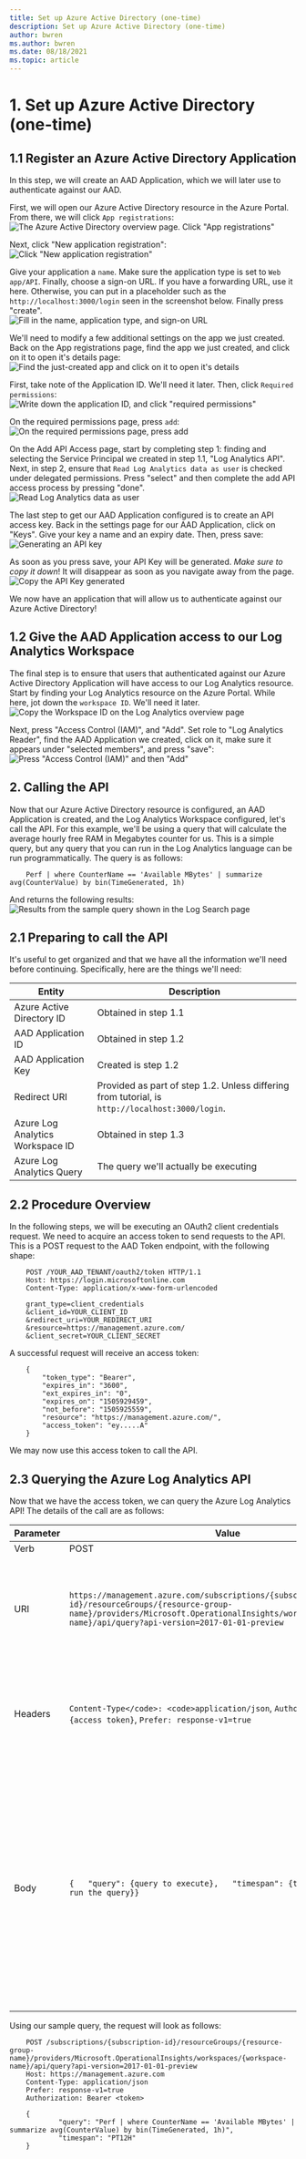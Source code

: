 ```yaml
---
title: Set up Azure Active Directory (one-time)
description: Set up Azure Active Directory (one-time)
author: bwren
ms.author: bwren
ms.date: 08/18/2021
ms.topic: article
---
```

# 1. Set up Azure Active Directory (one-time)

## 1.1 Register an Azure Active Directory Application

In this step, we will create an AAD Application, which we will later use to authenticate against our AAD.

First, we will open our Azure Active Directory resource in the Azure Portal. From there, we will click `App registrations`:  
![The Azure Active Directory overview page. Click "App registrations"](media/arm-api/app-registrations-menu.png)

Next, click "New application registration":  
![Click "New application registration"](media/arm-api/new-app-registration-menu.png)

Give your application a `name`. Make sure the application type is set to `Web app/API`. Finally, choose a sign-on URL. If you have a forwarding URL, use it here. Otherwise, you can put in a placeholder such as the `http://localhost:3000/login` seen in the screenshot below. Finally press "create".  
![Fill in the name, application type, and sign-on URL](media/arm-api/app-details.png)

We'll need to modify a few additional settings on the app we just created. Back on the App registrations page, find the app we just created, and click on it to open it's details page:  
![Find the just-created app and click on it to open it's details](media/arm-api/app-registrations.png)

First, take note of the Application ID. We'll need it later. Then, click `Required permissions`: ![Write down the application ID, and click "required permissions"](media/arm-api/required-permissions-menu.png)

On the required permissions page, press `add`: ![On the required permissions page, press add](media/arm-api/add-api-access-button.png)

On the Add API Access page, start by completing step 1: finding and selecting the Service Principal we created in step 1.1, "Log Analytics API". Next, in step 2, ensure that `Read Log Analytics data as user` is checked under delegated permissions. Press "select" and then complete the add API access process by pressing "done".  
![Read Log Analytics data as user](media/arm-api/delegated-permissions.png)

The last step to get our AAD Application configured is to create an API access key. Back in the settings page for our AAD Application, click on "Keys". Give your key a name and an expiry date. Then, press save:  
![Generating an API key](media/arm-api/generate-api-key.png)

As soon as you press save, your API Key will be generated. *Make sure to copy it down*\! It will disappear as soon as you navigate away from the page.  
![Copy the API Key generated](media/arm-api/copy-api-key.png)

We now have an application that will allow us to authenticate against our Azure Active Directory\!

## 1.2 Give the AAD Application access to our Log Analytics Workspace

The final step is to ensure that users that authenticated against our Azure Active Directory Application will have access to our Log Analytics resource. Start by finding your Log Analytics resource on the Azure Portal. While here, jot down the `workspace ID`. We'll need it later.  
![Copy the Workspace ID on the Log Analytics overview page](media/arm-api/copy-workspace-id.png)

Next, press "Access Control (IAM)", and "Add". Set role to "Log Analytics Reader", find the AAD Application we created, click on it, make sure it appears under "selected members", and press "save":  
![Press "Access Control (IAM)" and then "Add"](media/arm-api/add-permissions.png)

## 2. Calling the API

Now that our Azure Active Directory resource is configured, an AAD Application is created, and the Log Analytics Workspace configured, let's call the API. For this example, we'll be using a query that will calculate the average hourly free RAM in Megabytes counter for us. This is a simple query, but any query that you can run in the Log Analytics language can be run programmatically. The query is as follows:

```
    Perf | where CounterName == 'Available MBytes' | summarize avg(CounterValue) by bin(TimeGenerated, 1h)
```

And returns the following results:  
![Results from the sample query shown in the Log Search page](media/arm-api/sample-query-results.png)

## 2.1 Preparing to call the API

It's useful to get organized and that we have all the information we'll need before continuing. Specifically, here are the things we'll need:

| Entity                           | Description                                                                                     |
| -------------------------------- | ----------------------------------------------------------------------------------------------- |
| Azure Active Directory ID        | Obtained in step 1.1                                                                            |
| AAD Application ID               | Obtained in step 1.2                                                                            |
| AAD Application Key              | Created is step 1.2                                                                             |
| Redirect URI                     | Provided as part of step 1.2. Unless differing from tutorial, is `http://localhost:3000/login`. |
| Azure Log Analytics Workspace ID | Obtained in step 1.3                                                                            |
| Azure Log Analytics Query        | The query we'll actually be executing                                                           |

## 2.2 Procedure Overview

In the following steps, we will be executing an OAuth2 client credentials request. We need to acquire an access token to send requests to the API. This is a POST request to the AAD Token endpoint, with the following shape:

```
    POST /YOUR_AAD_TENANT/oauth2/token HTTP/1.1
    Host: https://login.microsoftonline.com
    Content-Type: application/x-www-form-urlencoded
    
    grant_type=client_credentials
    &client_id=YOUR_CLIENT_ID
    &redirect_uri=YOUR_REDIRECT_URI
    &resource=https://management.azure.com/
    &client_secret=YOUR_CLIENT_SECRET
```

A successful request will receive an access token:

```
    {
        "token_type": "Bearer",
        "expires_in": "3600",
        "ext_expires_in": "0",
        "expires_on": "1505929459",
        "not_before": "1505925559",
        "resource": "https://management.azure.com/",
        "access_token": "ey.....A"
    }
```

We may now use this access token to call the API.

## 2.3 Querying the Azure Log Analytics API

Now that we have the access token, we can query the Azure Log Analytics API\! The details of the call are as follows:

| Parameter   | Value                                                                     | Notes                                                         |
| ----------- | ------------------------------------------------------------------------- | ------------------------------------------------------------- |
| Verb        | POST                                                                      |                                                               |
| URI         | `https://management.azure.com/subscriptions/{subscription-id}/resourceGroups/{resource-group-name}/providers/Microsoft.OperationalInsights/workspaces/{workspace-name}/api/query?api-version=2017-01-01-preview` | Make sure to replace the all the parameters with appropriate values for your workspace. |
| Headers     | `Content-Type</code>: <code>application/json`, `Authorization`: `Bearer {access token}`, `Prefer: response-v1=true` | Make sure to replace the <code>access token</code> parameter with the one obtained in step 2.2 |
| Body        | `{   "query": {query to execute},   "timespan": {time over which to run the query}}` | Make sure to replace the `query to execute` and `time over which to run your query` with your own. The time is expressed in [ISO8601 duration format](https://en.wikipedia.org/wiki/ISO_8601). For example, to run the query over the last 12 houors, we'd use "PT12H" |

Using our sample query, the request will look as follows:

```
    POST /subscriptions/{subscription-id}/resourceGroups/{resource-group-name}/providers/Microsoft.OperationalInsights/workspaces/{workspace-name}/api/query?api-version=2017-01-01-preview
    Host: https://management.azure.com
    Content-Type: application/json
    Prefer: response-v1=true
    Authorization: Bearer <token>
    
    { 
            "query": "Perf | where CounterName == 'Available MBytes' | summarize avg(CounterValue) by bin(TimeGenerated, 1h)",
            "timespan": "PT12H"
    }
```
